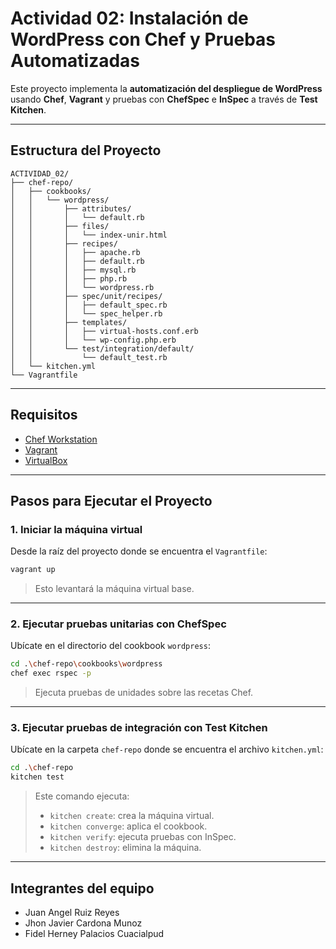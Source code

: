 
# Actividad 02: Instalación de WordPress con Chef y Pruebas Automatizadas

Este proyecto implementa la **automatización del despliegue de WordPress** usando **Chef**, **Vagrant** y pruebas con **ChefSpec** e **InSpec** a través de **Test Kitchen**.

---

## Estructura del Proyecto

```
ACTIVIDAD_02/
├── chef-repo/
│   ├── cookbooks/
│   │   └── wordpress/
│   │       ├── attributes/
│   │       │   └── default.rb
│   │       ├── files/
│   │       │   └── index-unir.html
│   │       ├── recipes/
│   │       │   ├── apache.rb
│   │       │   ├── default.rb
│   │       │   ├── mysql.rb
│   │       │   ├── php.rb
│   │       │   └── wordpress.rb        
│   │       ├── spec/unit/recipes/
│   │       │   ├── default_spec.rb
│   │       │   └── spec_helper.rb
│   │       ├── templates/
│   │       │   ├── virtual-hosts.conf.erb
│   │       │   └── wp-config.php.erb
│   │       └── test/integration/default/
│   │           └── default_test.rb
│   └── kitchen.yml
└── Vagrantfile
```

---

## Requisitos

- [Chef Workstation](https://www.chef.io/products/chef-workstation)
- [Vagrant](https://www.vagrantup.com/)
- [VirtualBox](https://www.virtualbox.org/)

---

## Pasos para Ejecutar el Proyecto

### 1. Iniciar la máquina virtual

Desde la raíz del proyecto donde se encuentra el `Vagrantfile`:

```bash
vagrant up
```

> Esto levantará la máquina virtual base.

---

### 2. Ejecutar pruebas unitarias con ChefSpec

Ubícate en el directorio del cookbook `wordpress`:

```bash
cd .\chef-repo\cookbooks\wordpress
chef exec rspec -p
```

> Ejecuta pruebas de unidades sobre las recetas Chef.

---

### 3. Ejecutar pruebas de integración con Test Kitchen

Ubícate en la carpeta `chef-repo` donde se encuentra el archivo `kitchen.yml`:

```bash
cd .\chef-repo
kitchen test
```

> Este comando ejecuta:
>
> - `kitchen create`: crea la máquina virtual.
> - `kitchen converge`: aplica el cookbook.
> - `kitchen verify`: ejecuta pruebas con InSpec.
> - `kitchen destroy`: elimina la máquina.

---

## Integrantes del equipo

- Juan Angel Ruiz Reyes
- Jhon Javier Cardona Munoz
- Fidel Herney Palacios Cuacialpud